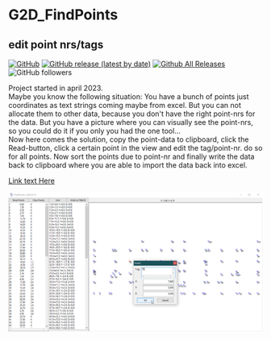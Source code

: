 # G2D_FindPoints  
## edit point nrs/tags  

[![GitHub](https://img.shields.io/github/license/OlimilO1402/G2D_FindPoints?style=plastic)](https://github.com/OlimilO1402/G2D_FindPoints/blob/master/LICENSE) 
[![GitHub release (latest by date)](https://img.shields.io/github/v/release/OlimilO1402/G2D_FindPoints?style=plastic)](https://github.com/OlimilO1402/G2D_FindPoints/releases/latest)
[![Github All Releases](https://img.shields.io/github/downloads/OlimilO1402/G2D_FindPoints/total.svg)](https://github.com/OlimilO1402/G2D_FindPoints/releases/download/v2023.4.16/FindPoints_v2023.4.16.zip)
![GitHub followers](https://img.shields.io/github/followers/OlimilO1402?style=social)


Project started in april 2023.  
Maybe you know the following situation: 
You have a bunch of points just coordinates as text strings coming maybe from excel.
But you can not allocate them to other data, because you don't have the right point-nrs for the data.
But you have a picture where you can visually see the point-nrs, so you could do it if you only you had the one tool...  
Now here comes the solution, copy the point-data to clipboard, click the Read-button, click a certain point in the view and edit the tag/point-nr. do so for all points.
Now sort the points due to point-nr and finally write the data back to clipboard where you are able to import the data back into excel.

[Link text Here](https://link-url-here.org) 

![FindPoints Image](Resources/FindPoints.png "FindPoints Image")